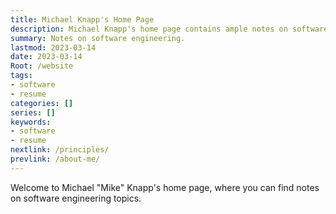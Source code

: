 ```yaml
---
title: Michael Knapp's Home Page
description: Michael Knapp's home page contains ample notes on software engineering.
summary: Notes on software engineering.
lastmod: 2023-03-14
date: 2023-03-14
Root: /website
tags:
- software
- resume
categories: []
series: []
keywords:
- software
- resume
nextlink: /principles/
prevlink: /about-me/
---
```


Welcome to Michael "Mike" Knapp's home page, where you can find notes on software engineering topics.

